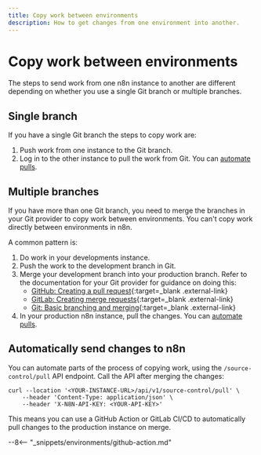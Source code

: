 ```yaml
---
title: Copy work between environments
description: How to get changes from one environment into another.
---
```


# Copy work between environments

The steps to send work from one n8n instance to another are different depending on whether you use a single Git branch or multiple branches.

## Single branch

If you have a single Git branch the steps to copy work are:

1. Push work from one instance to the Git branch.
1. Log in to the other instance to pull the work from Git. You can [automate pulls](#automatically-send-changes-to-n8n).

## Multiple branches

If you have more than one Git branch, you need to merge the branches in your Git provider to copy work between environments. You can't copy work directly between environments in n8n. 

A common pattern is:

1. Do work in your developments instance.
1. Push the work to the development branch in Git.
1. Merge your development branch into your production branch.	Refer to the documentation for your Git provider for guidance on doing this:  
	* [GitHub: Creating a pull request](https://docs.github.com/en/pull-requests/collaborating-with-pull-requests/proposing-changes-to-your-work-with-pull-requests/creating-a-pull-request){:target=_blank .external-link}
	* [GitLab: Creating merge requests](https://docs.gitlab.com/ee/user/project/merge_requests/creating_merge_requests.html){:target=_blank .external-link}
	* [Git: Basic branching and merging](https://git-scm.com/book/en/v2/Git-Branching-Basic-Branching-and-Merging){:target=_blank .external-link}
1. In your production n8n instance, pull the changes. You can [automate pulls](#automatically-send-changes-to-n8n).

## Automatically send changes to n8n

You can automate parts of the process of copying work, using the `/source-control/pull` API endpoint. Call the API after merging the changes:

```curl
curl --location '<YOUR-INSTANCE-URL>/api/v1/source-control/pull' \
	--header 'Content-Type: application/json' \
	--header 'X-N8N-API-KEY: <YOUR-API-KEY>'
```

This means you can use a GitHub Action or GitLab CI/CD to automatically pull changes to the production instance on merge.

--8<-- "_snippets/environments/github-action.md"


